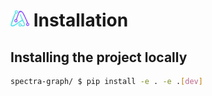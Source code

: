 # <img src='https://github.com/adriandavila/spectra-graph/blob/main/docs/assets/logo/icon.png?raw=true' width='30' alt="Spectra-Graph Logo"> Installation

## Installing the project locally

```bash
spectra-graph/ $ pip install -e . -e .[dev]
```
